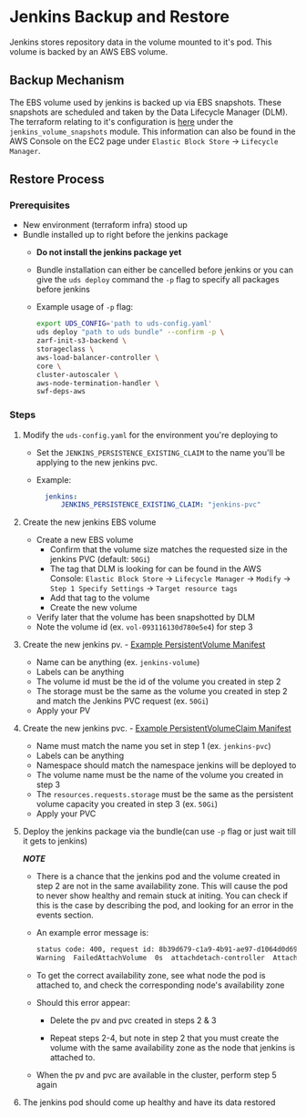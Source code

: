# Jenkins Backup and Restore

Jenkins stores repository data in the volume mounted to it's pod. This volume is backed by an AWS EBS volume.

## Backup Mechanism

The EBS volume used by jenkins is backed up via EBS snapshots. These snapshots are scheduled and taken by the Data Lifecycle Manager (DLM). The terraform relating to it's configuration is [here](../../iac/swf/jenkins.tf) under the `jenkins_volume_snapshots` module. This information can also be found in the AWS Console on the EC2 page under `Elastic Block Store` -> `Lifecycle Manager`.

## Restore Process

### Prerequisites

- New environment (terraform infra) stood up
- Bundle installed up to right before the jenkins package
  - **Do not install the jenkins package yet**
  - Bundle installation can either be cancelled before jenkins or you can give the `uds deploy` command the `-p` flag to specify all packages before jenkins
  - Example usage of `-p` flag:

    ```sh
    export UDS_CONFIG='path to uds-config.yaml'
    uds deploy "path to uds bundle" --confirm -p \
    zarf-init-s3-backend \
    storageclass \
    aws-load-balancer-controller \
    core \
    cluster-autoscaler \
    aws-node-termination-handler \
    swf-deps-aws
    ```

### Steps

1. Modify the `uds-config.yaml` for the environment you're deploying to
    - Set the `JENKINS_PERSISTENCE_EXISTING_CLAIM` to the name you'll be applying to the new jenkins pvc.

    - Example:

      ```yaml
        jenkins:
            JENKINS_PERSISTENCE_EXISTING_CLAIM: "jenkins-pvc"
      ```

2. Create the new jenkins EBS volume
    - Create a new EBS volume
        - Confirm that the volume size matches the requested size in the jenkins PVC (default: `50Gi`)
        - The tag that DLM is looking for can be found in the AWS Console: `Elastic Block Store` -> `Lifecycle Manager` -> `Modify` -> `Step 1 Specify Settings` -> `Target resource tags`
        - Add that tag to the volume
        - Create the new volume
    - Verify later that the volume has been snapshotted by DLM
    - Note the volume id (ex. `vol-093116130d780e5e4`) for step 3

3. Create the new jenkins pv. - [Example PersistentVolume Manifest](files/jenkins-pv.yaml)
    - Name can be anything (ex. `jenkins-volume`)
    - Labels can be anything
    - The volume id must be the id of the volume you created in step 2
    - The storage must be the same as the volume you created in step 2 and match the Jenkins PVC request (ex. `50Gi`)
    - Apply your PV

4. Create the new jenkins pvc. - [Example PersistentVolumeClaim Manifest](files/jenkins-pvc.yaml)
    - Name must match the name you set in step 1 (ex. `jenkins-pvc`)
    - Labels can be anything
    - Namespace should match the namespace jenkins will be deployed to
    - The volume name must be the name of the volume you created in step 3
    - The `resources.requests.storage` must be the same as the persistent volume capacity you created in step 3 (ex. `50Gi`)
    - Apply your PVC

5. Deploy the jenkins package via the bundle(can use `-p` flag or just wait till it gets to jenkins)

    ***NOTE***

    - There is a chance that the jenkins pod and the volume created in step 2 are not in the same availability zone. This will cause the pod to never show healthy and remain stuck at initing. You can check if this is the case by describing the pod, and looking for an error in the events section.

    - An example error message is:

        ```sh
        status code: 400, request id: 8b39d679-c1a9-4b91-ae97-d1064d0d69ff
        Warning  FailedAttachVolume  0s  attachdetach-controller  AttachVolume.Attach failed for volume "jenkins-volume" : rpc error: code = Internal desc = Could not attach volume "vol-0a5410ba3acbc7b6a" to node "i-0f0aeaee254ea5ce5": could not attach volume "vol-0a5410ba3acbc7b6a" to node "i-0f0aeaee254ea5ce5": InvalidVolume.ZoneMismatch: The volume 'vol-0a5410ba3acbc7b6a' is not in the same availability zone as instance 'i-0f0aeaee254ea5ce5'
        ```

    - To get the correct availability zone, see what node the pod is attached to, and check the corresponding node's availability zone

    - Should this error appear:

        - Delete the pv and pvc created in steps 2 & 3

        - Repeat steps 2-4, but note in step 2 that you must create the volume with the same availability zone as the node that jenkins is attached to.

    - When the pv and pvc are available in the cluster, perform step 5 again

6. The jenkins pod should come up healthy and have its data restored
